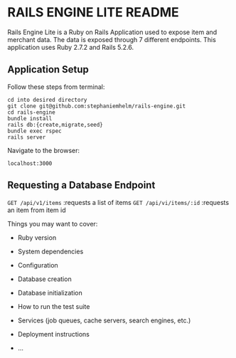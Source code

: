 # RAILS ENGINE LITE README

Rails Engine Lite is a Ruby on Rails Application used to expose item and merchant data.  The data is exposed through 7 different endpoints.
This application uses Ruby 2.7.2 and Rails 5.2.6.

## Application Setup 

Follow these steps from terminal:
```
cd into desired directory
git clone git@github.com:stephaniemhelm/rails-engine.git
cd rails-engine
bundle install
rails db:{create,migrate,seed}
bundle exec rspec
rails server
```
Navigate to the browser:
```
localhost:3000
```

## Requesting a Database Endpoint

`GET /api/v1/items`               :requests a list of items
`GET /api/vi/items/:id`           :requests an item from item id

Things you may want to cover:

* Ruby version

* System dependencies

* Configuration

* Database creation

* Database initialization

* How to run the test suite

* Services (job queues, cache servers, search engines, etc.)

* Deployment instructions

* ...
